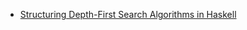 - [Structuring Depth-First Search Algorithms in Haskell](https://galois.com/wp-content/uploads/2014/08/pub_JL_StructuringDFSAlgorithms.pdf)

